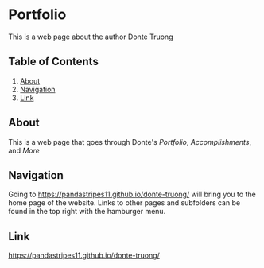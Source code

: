 # Portfolio
This is a web page about the author Donte Truong

## Table of Contents
1. [About](#about)
2. [Navigation](#navigation)
3. [Link](#link)

## About
This is a web page that goes through Donte's *Portfolio*, *Accomplishments*, and *More*

## Navigation
Going to https://pandastripes11.github.io/donte-truong/ will bring you to the home page of the website. Links to other pages and subfolders can be found in the top right with the hamburger menu.

## Link
https://pandastripes11.github.io/donte-truong/